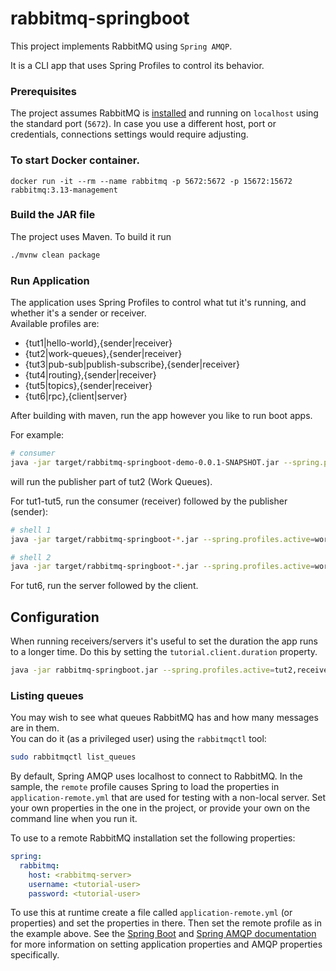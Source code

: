 # rabbitmq-springboot

This project implements RabbitMQ using `Spring AMQP`.

It is a CLI app that uses Spring Profiles to control its behavior. 

### Prerequisites
The project assumes RabbitMQ is [installed](https://rabbitmq.com/download.html) and running
on `localhost` using the standard port (`5672`). In case you use
a different host, port or credentials, connections settings would require adjusting.

### To start Docker container.

`docker run -it --rm --name rabbitmq -p 5672:5672 -p 15672:15672 rabbitmq:3.13-management`


###  Build the JAR file
The project uses Maven. To build it run
```bash
./mvnw clean package
```

### Run Application

The application uses Spring Profiles to control what tut it's running, and whether it's a sender or receiver.  
Available profiles are:
- {tut1|hello-world},{sender|receiver}
- {tut2|work-queues},{sender|receiver}
- {tut3|pub-sub|publish-subscribe},{sender|receiver}
- {tut4|routing},{sender|receiver}
- {tut5|topics},{sender|receiver}
- {tut6|rpc},{client|server}

After building with maven, run the app however you like to run boot apps.

For example:

```bash
# consumer
java -jar target/rabbitmq-springboot-demo-0.0.1-SNAPSHOT.jar --spring.profiles.active=work-queues,sender
```
will run the publisher part of tut2 (Work Queues).

For tut1-tut5, run the consumer (receiver) followed by the publisher (sender):

```bash
# shell 1
java -jar target/rabbitmq-springboot-*.jar --spring.profiles.active=work-queues,receiver

# shell 2
java -jar target/rabbitmq-springboot-*.jar --spring.profiles.active=work-queues,sender
```

For tut6, run the server followed by the client.

## Configuration

When running receivers/servers it's useful to set the duration the app runs to a longer time.  Do this by setting
the `tutorial.client.duration` property.

```bash
java -jar rabbitmq-springboot.jar --spring.profiles.active=tut2,receiver,remote --tutorial.client.duration=60000
```
### Listing queues

You may wish to see what queues RabbitMQ has and how many messages are in them.  
You can do it (as a privileged user) using the `rabbitmqctl` tool:

```bash
sudo rabbitmqctl list_queues
```

By default, Spring AMQP uses localhost to connect to RabbitMQ.  In the
sample, the `remote` profile causes Spring to load the properties in
`application-remote.yml` that are used for testing with a non-local
server.  Set your own properties in the one in the project, or provide
your own on the command line when you run it.

To use to a remote RabbitMQ installation set the following properties:

```yaml
spring:
  rabbitmq:
    host: <rabbitmq-server>
    username: <tutorial-user>
    password: <tutorial-user>
```

To use this at runtime create a file called `application-remote.yml` (or properties) and set the properties in there.  Then set the
remote profile as in the example above.  See the [Spring Boot](https://docs.spring.io/spring-boot/docs/current/reference/htmlsingle/)
and [Spring AMQP documentation](https://docs.spring.io/spring-amqp/reference/html/) for more information on setting application
properties and AMQP properties specifically.